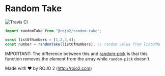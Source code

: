# Random Take 
![Travis CI](https://travis-ci.org/rojo2/random-take.svg?branch=master)

```javascript
import randomTake from "@rojo2/random-take";

const listOfNumbers = [1,2,3,4];
const number = randomTake(listOfNumbers); // random value from listOfNumbers 
```

IMPORTANT: The difference between this and [random-pick](https://github.com/rojo2/random-pick) is that
this function removes the element from the array while `random-pick` doesn't.

Made with :heart: by ROJO 2 (http://rojo2.com)
